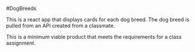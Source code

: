 #DogBreeds

This is a react app that displays cards for each dog breed. The dog breed is pulled from an API created from a classmate. 

This is a minimum viable product that meets the requirements for a class assignment. 
